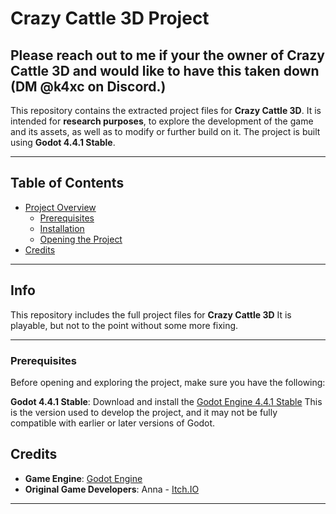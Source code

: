 # Crazy Cattle 3D Project
## Please reach out to me if your the owner of Crazy Cattle 3D and would like to have this taken down (DM @k4xc on Discord.)

This repository contains the extracted project files for **Crazy Cattle 3D**. It is intended for **research purposes**, to explore the development of the game and its assets, as well as to modify or further build on it. The project is built using **Godot 4.4.1 Stable**.


---

## Table of Contents

- [Project Overview](#project-overview)
  - [Prerequisites](#prerequisites)
  - [Installation](#installation)
  - [Opening the Project](#opening-the-project)
- [Credits](#credits)

---

## Info

This repository includes the full project files for **Crazy Cattle 3D**
It is playable, but not to the point without some more fixing.

---

### Prerequisites

Before opening and exploring the project, make sure you have the following:

**Godot 4.4.1 Stable**: Download and install the [Godot Engine 4.4.1 Stable](https://github.com/godotengine/godot-builds/releases/tag/4.4.1-stable) This is the version used to develop the project, and it may not be fully compatible with earlier or later versions of Godot.


## Credits

- **Game Engine**: [Godot Engine](https://godotengine.org/)
- **Original Game Developers**: Anna - [Itch.IO](https://4nn4t4t.itch.io/)

---
